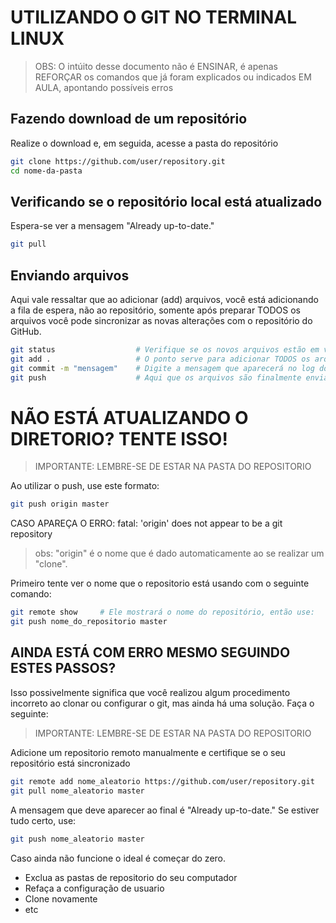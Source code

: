 # UTILIZANDO O GIT NO TERMINAL LINUX
> OBS: O intúito desse documento não é ENSINAR, é apenas REFORÇAR os comandos que já foram explicados ou indicados EM AULA, apontando possíveis erros

Fazendo download de um repositório
--------
Realize o download e, em seguida, acesse a pasta do repositório
```bash
git clone https://github.com/user/repository.git
cd nome-da-pasta
```

Verificando se o repositório local está atualizado
--------
Espera-se ver a mensagem "Already up-to-date."
```bash
git pull
```

Enviando arquivos
--------
Aqui vale ressaltar que ao adicionar (add) arquivos, você está adicionando a fila de espera, não ao repositório, somente após preparar TODOS os arquivos você pode sincronizar as novas alterações com o repositório do GitHub.

```bash
git status                  # Verifique se os novos arquivos estão em vermelho
git add .                   # O ponto serve para adicionar TODOS os arquivos a espera
git commit -m "mensagem"    # Digite a mensagem que aparecerá no log do Git
git push                    # Aqui que os arquivos são finalmente enviados
```

# NÃO ESTÁ ATUALIZANDO O DIRETORIO? TENTE ISSO!
> IMPORTANTE: LEMBRE-SE DE ESTAR NA PASTA DO REPOSITORIO

Ao utilizar o push, use este formato:

```bash
git push origin master
```

CASO APAREÇA O ERRO: fatal: 'origin' does not appear to be a git repository
> obs: "origin" é o nome que é dado automaticamente ao se realizar um "clone".

Primeiro tente ver o nome que o repositorio está usando com o seguinte comando:

```bash
git remote show     # Ele mostrará o nome do repositório, então use:
git push nome_do_repositorio master
```

AINDA ESTÁ COM ERRO MESMO SEGUINDO ESTES PASSOS?
--------
Isso possivelmente significa que você realizou algum procedimento incorreto ao clonar ou configurar o git, mas ainda há uma solução. Faça o seguinte:

> IMPORTANTE: LEMBRE-SE DE ESTAR NA PASTA DO REPOSITORIO

Adicione um repositorio remoto manualmente e certifique se o seu repositório está sincronizado

```bash
git remote add nome_aleatorio https://github.com/user/repository.git
git pull nome_aleatorio master
```
A mensagem que deve aparecer ao final é "Already up-to-date."
Se estiver tudo certo, use:

```bash
git push nome_aleatorio master
```

Caso ainda não funcione o ideal é começar do zero.
- Exclua as pastas de repositorio do seu computador
- Refaça a configuração de usuario
- Clone novamente
- etc
